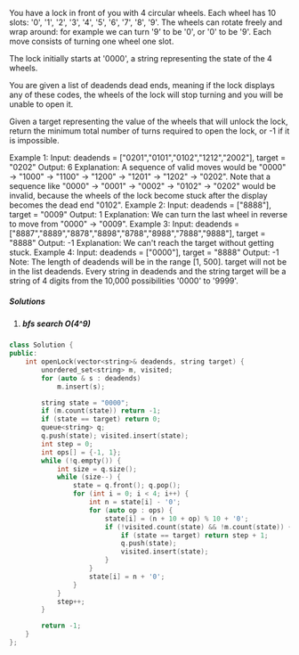 You have a lock in front of you with 4 circular wheels. Each wheel has 10 slots: '0', '1', '2', '3', '4', '5', '6', '7', '8', '9'. The wheels can rotate freely and wrap around: for example we can turn '9' to be '0', or '0' to be '9'. Each move consists of turning one wheel one slot.

The lock initially starts at '0000', a string representing the state of the 4 wheels.

You are given a list of deadends dead ends, meaning if the lock displays any of these codes, the wheels of the lock will stop turning and you will be unable to open it.

Given a target representing the value of the wheels that will unlock the lock, return the minimum total number of turns required to open the lock, or -1 if it is impossible.

Example 1:
Input: deadends = ["0201","0101","0102","1212","2002"], target = "0202"
Output: 6
Explanation:
A sequence of valid moves would be "0000" -> "1000" -> "1100" -> "1200" -> "1201" -> "1202" -> "0202".
Note that a sequence like "0000" -> "0001" -> "0002" -> "0102" -> "0202" would be invalid,
because the wheels of the lock become stuck after the display becomes the dead end "0102".
Example 2:
Input: deadends = ["8888"], target = "0009"
Output: 1
Explanation:
We can turn the last wheel in reverse to move from "0000" -> "0009".
Example 3:
Input: deadends = ["8887","8889","8878","8898","8788","8988","7888","9888"], target = "8888"
Output: -1
Explanation:
We can't reach the target without getting stuck.
Example 4:
Input: deadends = ["0000"], target = "8888"
Output: -1
Note:
The length of deadends will be in the range [1, 500].
target will not be in the list deadends.
Every string in deadends and the string target will be a string of 4 digits from the 10,000 possibilities '0000' to '9999'.

##### Solutions

1. ##### bfs search O(4^9)


```cpp
class Solution {
public:
    int openLock(vector<string>& deadends, string target) {
        unordered_set<string> m, visited;
        for (auto & s : deadends)
            m.insert(s);

        string state = "0000";
        if (m.count(state)) return -1;
        if (state == target) return 0;
        queue<string> q;
        q.push(state); visited.insert(state);
        int step = 0;
        int ops[] = {-1, 1};
        while (!q.empty()) {
            int size = q.size();
            while (size--) {
                state = q.front(); q.pop();
                for (int i = 0; i < 4; i++) {
                    int n = state[i] - '0';
                    for (auto op : ops) {
                        state[i] = (n + 10 + op) % 10 + '0';
                        if (!visited.count(state) && !m.count(state)) {
                            if (state == target) return step + 1;
                            q.push(state);
                            visited.insert(state);
                        }
                    }
                    state[i] = n + '0';
                }
            }
            step++;
        }

        return -1;
    }
};
```